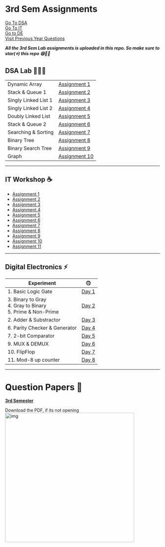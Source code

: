 # 3rd Sem Assignments

[Go To DSA](#dsa-lab-👩🏻‍💻) <br>
[Go To IT](#it-workshop-☕) <br>
[Go to DE](#digital-electronics-⚡) <br>
[Visit Previous Year Questions](#question-papers-📑) <br>

**_All the 3rd Sem Lab assignments is uploaded in this repo. So make sure to star(⭐) this repo 😄✌🏻_**

## DSA Lab 👩🏻‍💻

|                      |                                                                                         |
| -------------------- | --------------------------------------------------------------------------------------- |
| Dynamic Array        | [Assignment 1](https://github.com/saha-indranil/DSA01/blob/main/Questions/README1.md)   |
| Stack & Queue 1      | [Assignment 2](https://github.com/saha-indranil/DSA01/blob/main/Questions/README2.md)   |
| Singly Linked List 1 | [Assignment 3](https://github.com/saha-indranil/DSA01/blob/main/Questions/README3.md)   |
| Singly Linked List 2 | [Assignment 4](https://github.com/saha-indranil/DSA01/blob/main/Questions/README4.md)   |
| Doubly Linked List   | [Assignment 5](https://github.com/saha-indranil/DSA01/blob/main/Questions/README5.md)   |
| Stack & Queue 2      | [Assignment 6](https://github.com/saha-indranil/DSA01/blob/main/Questions/README6.md)   |
| Searching & Sorting  | [Assignment 7](https://github.com/saha-indranil/DSA01/blob/main/Questions/README7.md)   |
| Binary Tree          | [Assignment 8](https://github.com/saha-indranil/DSA01/blob/main/Questions/README8.md)   |
| Binary Search Tree   | [Assignment 9](https://github.com/saha-indranil/DSA01/blob/main/Questions/README9.md)   |
| Graph                | [Assignment 10](https://github.com/saha-indranil/DSA01/blob/main/Questions/README10.md) |

---

## IT Workshop ☕

- [Assignment 1](https://github.com/RiddhiRaj/IT-Workshop-Assignments/tree/master/Assignment1)
- [Assignment 2](https://github.com/RiddhiRaj/IT-Workshop-Assignments/tree/master/Assignment2)
- [Assignment 3](https://github.com/GodPhoenix2003/IT-Workshop-Assignment/tree/main/Assignment%203)
- [Assignment 4](https://github.com/RiddhiRaj/IT-Workshop-Assignments/tree/master/Assignment4)
- [Assignment 5](https://github.com/saha-indranil/DSA01/blob/main/IT%20Workshop/Assignment%205.pdf)
- [Assignment 6](https://github.com/saha-indranil/DSA01/blob/main/IT%20Workshop/Assignment%206.pdf)
- [Assignment 7](https://github.com/RiddhiRaj/IT-Workshop-Assignments/blob/master/Assignment7/)
- [Assignment 8](https://github.com/saha-indranil/DSA01/blob/main/IT%20Workshop/Assignment%208.pdf)
- [Assignment 9](https://github.com/RiddhiRaj/IT-Workshop-Assignments/tree/master/Assignment9)
- [Assignment 10](https://github.com/saha-indranil/DSA01/blob/main/IT%20Workshop/Assignment%2010.pdf)
- [Assignment 11](https://github.com/saha-indranil/DSA01/blob/main/IT%20Workshop/Assignment%2011.pdf)

---

## Digital Electronics ⚡

| Experiment                                                         | 🙃                                                                                       |
| ------------------------------------------------------------------ | ---------------------------------------------------------------------------------------- |
| 1. Basic Logic Gate                                                | [Day 1](https://github.com/saha-indranil/DSA01/blob/main/Digital%20Electronics/DAY1.pdf) |
| 3. Binary to Gray <br> 4. Gray to Binary <br> 5. Prime & Non-Prime | [Day 2](https://github.com/saha-indranil/DSA01/blob/main/Digital%20Electronics/DAY2.pdf) |
| 2. Adder & Substractor                                             | [Day 3](https://github.com/saha-indranil/DSA01/blob/main/Digital%20Electronics/DAY3.pdf) |
| 6. Parity Checker & Generator                                      | [Day 4](https://github.com/saha-indranil/DSA01/blob/main/Digital%20Electronics/DAY4.pdf) |
| 7. 2-bit Comparator                                                | [Day 5](https://github.com/saha-indranil/DSA01/blob/main/Digital%20Electronics/DAY5.pdf) |
| 9. MUX & DEMUX                                                     | [Day 6](https://github.com/saha-indranil/DSA01/blob/main/Digital%20Electronics/DAY6.pdf) |
| 10. FlipFlop                                                       | [Day 7](https://github.com/saha-indranil/DSA01/blob/main/Digital%20Electronics/DAY7.pdf) |
| 11. Mod-8 up counter                                               | [Day 8](https://github.com/saha-indranil/DSA01/blob/main/Digital%20Electronics/DAY8.pdf) |

---

# Question Papers 📑

[**3rd Semester**](https://github.com/AzimWarsii/QuestionPapers/tree/main/3rd%20Sem)

Download the PDF, if its not opening <br>
<img src="https://github.com/saha-indranil/DSA01/blob/main/gg.jpg" alt="img" height="420"/>
